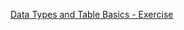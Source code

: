 [Data Types and Table Basics - Exercise](https://judge.softuni.org/Contests/Practice/DownloadResource/58193)
